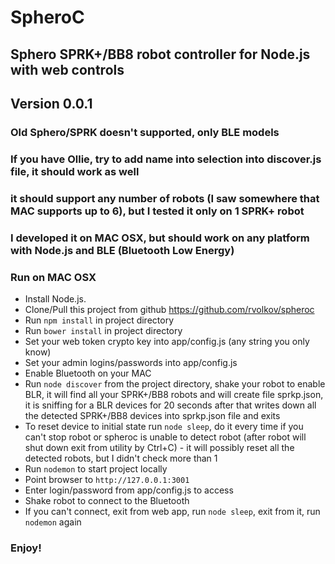 # SpheroC
## Sphero SPRK+/BB8 robot controller for Node.js with web controls

## Version 0.0.1

### Old Sphero/SPRK doesn't supported, only BLE models
### If you have Ollie, try to add name into selection into discover.js file, it should work as well
### it should support any number of robots (I saw somewhere that MAC supports up to 6), but I tested it only on 1 SPRK+ robot
### I developed it on MAC OSX, but should work on any platform with Node.js and BLE (Bluetooth Low Energy)


### Run on MAC OSX
* Install Node.js.
* Clone/Pull this project from github https://github.com/rvolkov/spheroc
* Run `npm install` in project directory
* Run `bower install` in project directory
* Set your web token crypto key into app/config.js (any string you only know)
* Set your admin logins/passwords into app/config.js
* Enable Bluetooth on your MAC
* Run `node discover` from the project directory, shake your robot to enable BLR, it will find all your SPRK+/BB8 robots and will create file sprkp.json, it is sniffing for a BLR devices for 20 seconds after that writes down all the detected SPRK+/BB8 devices into sprkp.json file and exits
* To reset device to initial state run `node sleep`, do it every time if you can't stop robot or spheroc is unable to detect robot (after robot will shut down exit from utility by Ctrl+C) - it will possibly reset all the detected robots, but I didn't check more than 1
* Run `nodemon` to start project locally
* Point browser to `http://127.0.0.1:3001`
* Enter login/password from app/config.js to access
* Shake robot to connect to the Bluetooth
* If you can't connect, exit from web app, run `node sleep`, exit from it, run `nodemon` again

### Enjoy!
